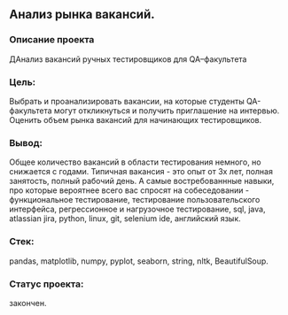 ## Анализ рынка вакансий.
### Описание проекта
ДАнализ вакансий ручных тестировщиков для QA–факультета
### Цель: 
Выбрать и проанализировать вакансии, на которые студенты QA-факультета могут откликнуться и получить приглашение на интервью.
Оценить объем рынка вакансий для начинающих тестировщиков.
### Вывод: 
Общее количество вакансий в области тестирования немного, но снижается с годами. Типичная вакансия - это опыт от 3х лет, полная занятость, полный рабочий день. А самые востребованнные навыки, про которые вероятнее всего вас спросят на собеседовании - функциональное тестирование, тестирование пользовательского интерфейса, регресcионное и нагрузочное тестирование, sql, java, atlassian jira, python, linux, git, selenium ide, английский язык. 
### Стек: 
pandas, matplotlib, numpy, pyplot, seaborn, string, nltk, BeautifulSoup.
### Статус проекта: 
закончен.
